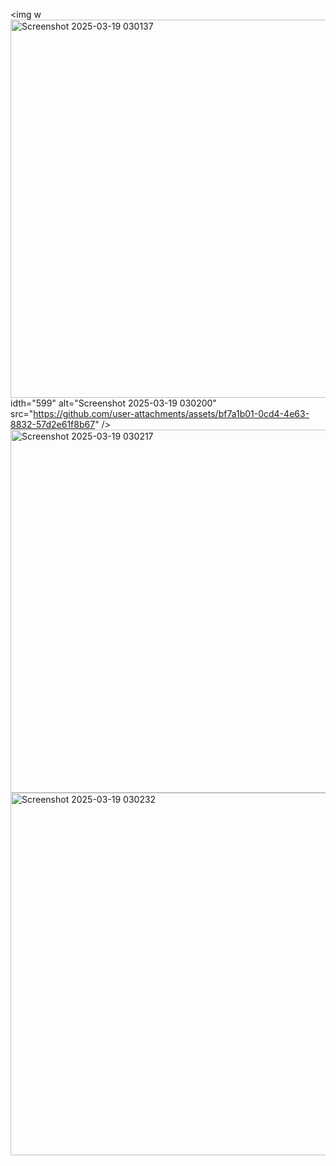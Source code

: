 <img w<img width="605" alt="Screenshot 2025-03-19 030137" src="https://github.com/user-attachments/assets/9439d870-776e-40f2-bb2d-d7163e84b9ff" />
idth="599" alt="Screenshot 2025-03-19 030200" src="https://github.com/user-attachments/assets/bf7a1b01-0cd4-4e63-8832-57d2e61f8b67" />
<img width="581" alt="Screenshot 2025-03-19 030217" src="https://github.com/user-attachments/assets/39c96783-9be2-4fdb-914a-96156aea73d5" />
<img width="580" alt="Screenshot 2025-03-19 030232" src="https://github.com/user-attachments/assets/3d04c7bf-6fb7-4c00-9fcd-27cb24e90f20" />
